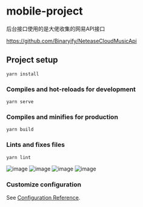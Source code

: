 # mobile-project


后台接口使用的是大佬收集的网易API接口

https://github.com/Binaryify/NeteaseCloudMusicApi


## Project setup
```
yarn install
```

### Compiles and hot-reloads for development
```
yarn serve
```

### Compiles and minifies for production
```
yarn build
```

### Lints and fixes files
```
yarn lint
```


![image](https://user-images.githubusercontent.com/96562389/191439024-3c54b6f0-272b-4961-bb41-8a927f12d01d.png)
![image](https://user-images.githubusercontent.com/96562389/191439055-9ea69cd2-3540-40ae-a896-c3781d7aaf7f.png)
![image](https://user-images.githubusercontent.com/96562389/191439102-214aedc1-ac76-4a88-94df-c441d55bb701.png)
![image](https://user-images.githubusercontent.com/96562389/191439131-05a9ccaa-fb0c-4763-9f74-e6cc63fbb794.png)


### Customize configuration
See [Configuration Reference](https://cli.vuejs.org/config/).
